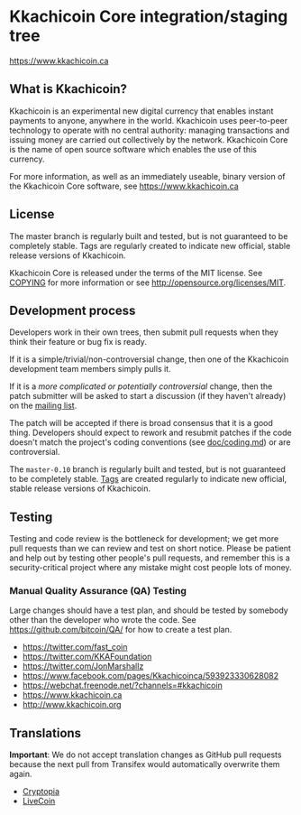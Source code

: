 Kkachicoin Core integration/staging tree
=====================================

https://www.kkachicoin.ca

What is Kkachicoin?
----------------

Kkachicoin is an experimental new digital currency that enables instant payments to
anyone, anywhere in the world. Kkachicoin uses peer-to-peer technology to operate
with no central authority: managing transactions and issuing money are carried
out collectively by the network. Kkachicoin Core is the name of open source
software which enables the use of this currency.

For more information, as well as an immediately useable, binary version of
the Kkachicoin Core software, see https://www.kkachicoin.ca

License
-------

The master branch is regularly built and tested, but is not guaranteed
to be completely stable. Tags are regularly created to indicate new
official, stable release versions of Kkachicoin.

Kkachicoin Core is released under the terms of the MIT license. See [COPYING](COPYING) for more
information or see http://opensource.org/licenses/MIT.


Development process
-------------------

Developers work in their own trees, then submit pull requests when they think
their feature or bug fix is ready.

If it is a simple/trivial/non-controversial change, then one of the Kkachicoin
development team members simply pulls it.

If it is a *more complicated or potentially controversial* change, then the patch
submitter will be asked to start a discussion (if they haven't already) on the
[mailing list](https://groups.google.com/forum/#!forum/kkachicoin-dev).

The patch will be accepted if there is broad consensus that it is a good thing.
Developers should expect to rework and resubmit patches if the code doesn't
match the project's coding conventions (see [doc/coding.md](doc/coding.md)) or are
controversial.

The `master-0.10` branch is regularly built and tested, but is not guaranteed to be
completely stable. [Tags](https://github.com/kkachicoin-project/kkachicoin/tags) are created
regularly to indicate new official, stable release versions of Kkachicoin.

Testing
-------

Testing and code review is the bottleneck for development; we get more pull
requests than we can review and test on short notice. Please be patient and help out by testing
other people's pull requests, and remember this is a security-critical project where any mistake might cost people
lots of money.

### Manual Quality Assurance (QA) Testing

Large changes should have a test plan, and should be tested by somebody other
than the developer who wrote the code.
See https://github.com/bitcoin/QA/ for how to create a test plan.

* https://twitter.com/fast_coin
* https://twitter.com/KKAFoundation
* https://twitter.com/JonMarshallz
* https://www.facebook.com/pages/Kkachicoinca/593923330628082
* https://webchat.freenode.net/?channels=#kkachicoin
* https://www.kkachicoin.ca
* http://www.kkachicoin.org



Translations
------------


**Important**: We do not accept translation changes as GitHub pull requests because the next
pull from Transifex would automatically overwrite them again.

* [Cryptopia](https://www.cryptopia.co.nz/Exchange?market=KKA_BTC)
* [LiveCoin](https://www.livecoin.net/)

